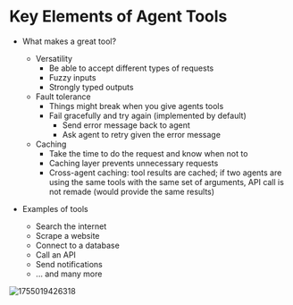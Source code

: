 # Key Elements of Agent Tools

- What makes a great tool?
	- Versatility
		- Be able to accept different types of requests
		- Fuzzy inputs
		- Strongly typed outputs
	- Fault tolerance
		- Things might break when you give agents tools
		- Fail gracefully and try again (implemented by default)
			- Send error message back to agent
			- Ask agent to retry given the error message
	- Caching
		- Take the time to do the request and know when not to
		- Caching layer prevents unnecessary requests
		- Cross-agent caching: tool results are cached; if two agents are using the same tools with the same set of arguments, API call is not remade (would provide the same results)

- Examples of tools
	- Search the internet
	- Scrape a website
	- Connect to a database
	- Call an API
	- Send notifications
	- ... and many more

![1755019426318](image/KeyElementsofAgentTools/1755019426318.png)